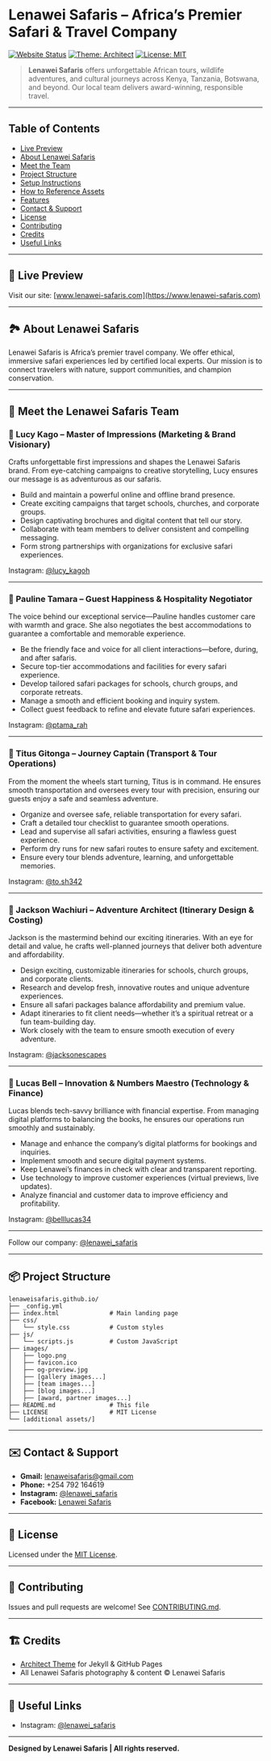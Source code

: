 # Lenawei Safaris – Africa’s Premier Safari & Travel Company

[![Website Status](https://img.shields.io/badge/Live%20Site-Online-brightgreen)](https://www.lenawei-safaris.com)
[![Theme: Architect](https://img.shields.io/badge/Theme-Architect-blue)](https://github.com/pages-themes/architect)
[![License: MIT](https://img.shields.io/badge/License-MIT-yellow.svg)](LICENSE)

> **Lenawei Safaris** offers unforgettable African tours, wildlife adventures, and cultural journeys across Kenya, Tanzania, Botswana, and beyond. Our local team delivers award-winning, responsible travel.

---

## Table of Contents

- [Live Preview](#-live-preview)
- [About Lenawei Safaris](#-about-lenawei-safaris)
- [Meet the Team](#-meet-the-lenawei-safaris-team)
- [Project Structure](#-project-structure)
- [Setup Instructions](#-how-to-set-up-lenawei-safaris-website-with-architect-theme)
- [How to Reference Assets](#-how-to-reference-assets)
- [Features](#-features)
- [Contact & Support](#-contact--support)
- [License](#-license)
- [Contributing](#-contributing)
- [Credits](#-credits)
- [Useful Links](#-useful-links)
---

## 🚀 Live Preview

Visit our site: [www.lenawei-safaris.com](https://www.lenawei-safaris.com)

---

## 🏞️ About Lenawei Safaris

Lenawei Safaris is Africa’s premier travel company. We offer ethical, immersive safari experiences led by certified local experts. Our mission is to connect travelers with nature, support communities, and champion conservation.

---

## 👥 Meet the Lenawei Safaris Team

### 🦁 Lucy Kago – Master of Impressions (Marketing & Brand Visionary)
Crafts unforgettable first impressions and shapes the Lenawei Safaris brand. From eye-catching campaigns to creative storytelling, Lucy ensures our message is as adventurous as our safaris.

- Build and maintain a powerful online and offline brand presence.
- Create exciting campaigns that target schools, churches, and corporate groups.
- Design captivating brochures and digital content that tell our story.
- Collaborate with team members to deliver consistent and compelling messaging.
- Form strong partnerships with organizations for exclusive safari experiences.

Instagram: [@lucy_kagoh](https://instagram.com/lucy_kagoh)

---

### 🦒 Pauline Tamara – Guest Happiness & Hospitality Negotiator
The voice behind our exceptional service—Pauline handles customer care with warmth and grace. She also negotiates the best accommodations to guarantee a comfortable and memorable experience.

- Be the friendly face and voice for all client interactions—before, during, and after safaris.
- Secure top-tier accommodations and facilities for every safari experience.
- Develop tailored safari packages for schools, church groups, and corporate retreats.
- Manage a smooth and efficient booking and inquiry system.
- Collect guest feedback to refine and elevate future safari experiences.

Instagram: [@ptama_rah](https://instagram.com/ptama_rah)

---

### 🦓 Titus Gitonga – Journey Captain (Transport & Tour Operations)
From the moment the wheels start turning, Titus is in command. He ensures smooth transportation and oversees every tour with precision, ensuring our guests enjoy a safe and seamless adventure.

- Organize and oversee safe, reliable transportation for every safari.
- Craft a detailed tour checklist to guarantee smooth operations.
- Lead and supervise all safari activities, ensuring a flawless guest experience.
- Perform dry runs for new safari routes to ensure safety and excitement.
- Ensure every tour blends adventure, learning, and unforgettable memories.

Instagram: [@to.sh342](https://instagram.com/to.sh342)

---

### 🐘 Jackson Wachiuri – Adventure Architect (Itinerary Design & Costing)
Jackson is the mastermind behind our exciting itineraries. With an eye for detail and value, he crafts well-planned journeys that deliver both adventure and affordability.

- Design exciting, customizable itineraries for schools, church groups, and corporate clients.
- Research and develop fresh, innovative routes and unique adventure experiences.
- Ensure all safari packages balance affordability and premium value.
- Adapt itineraries to fit client needs—whether it’s a spiritual retreat or a fun team-building day.
- Work closely with the team to ensure smooth execution of every adventure.

Instagram: [@jacksonescapes](https://instagram.com/jacksonescapes)

---

### 🦏 Lucas Bell – Innovation & Numbers Maestro (Technology & Finance)
Lucas blends tech-savvy brilliance with financial expertise. From managing digital platforms to balancing the books, he ensures our operations run smoothly and sustainably.

- Manage and enhance the company’s digital platforms for bookings and inquiries.
- Implement smooth and secure digital payment systems.
- Keep Lenawei’s finances in check with clear and transparent reporting.
- Use technology to improve customer experiences (virtual previews, live updates).
- Analyze financial and customer data to improve efficiency and profitability.

Instagram: [@belllucas34](https://instagram.com/belllucas34)

---

Follow our company: [@lenawei_safaris](https://instagram.com/lenawei_safaris)

---

## 📦 Project Structure

```
lenaweisafaris.github.io/
├── _config.yml
├── index.html              # Main landing page
├── css/
│   └── style.css           # Custom styles
├── js/
│   └── scripts.js          # Custom JavaScript
├── images/
│   ├── logo.png
│   ├── favicon.ico
│   ├── og-preview.jpg
│   ├── [gallery images...]
│   ├── [team images...]
│   ├── [blog images...]
│   ├── [award, partner images...]
├── README.md               # This file
├── LICENSE                 # MIT License
└── [additional assets/]
```
---

## ✉️ Contact & Support

- **Gmail:** lenaweisafaris@gmail.com
- **Phone:** +254 792 164619
- **Instagram:** [@lenawei_safaris](https://instagram.com/lenawei_safaris)
- **Facebook:** [Lenawei Safaris](https://facebook.com/lenaweisafaris)

---

## 📜 License

Licensed under the [MIT License](LICENSE).

---

## 🤝 Contributing

Issues and pull requests are welcome! See [CONTRIBUTING.md](docs/CONTRIBUTING.md).

---

## 🏗️ Credits

- [Architect Theme](https://github.com/pages-themes/architect) for Jekyll & GitHub Pages
- All Lenawei Safaris photography & content © Lenawei Safaris

---

## 🔗 Useful Links

- Instagram: [@lenawei_safaris](https://instagram.com/lenawei_safaris)

---
**Designed by Lenawei Safaris | All rights reserved.**
